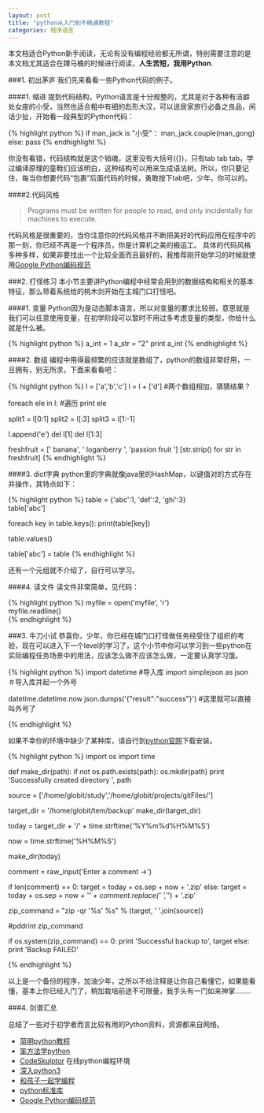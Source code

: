 ```yaml
---
layout: post
title: "python从入门到不精通教程"
categories: 程序语言
---
```


本文档适合Python新手阅读，无论有没有编程经验都无所谓，特别需要注意的是本文档尤其适合在蹲马桶的时候进行阅读，**人生苦短，我用Python**.

###1. 初出茅庐
我们先来看看一些Python代码的例子。

####1. 缩进
提到代码结构，Python语言是十分规整的，尤其是对于各种有洁癖处女座的小受，当然也适合粗中有细的彪形大汉，可以说居家旅行必备之良品，闲话少扯，开始看一段典型的Python代码：

{% highlight python %}
if man_jack is "小受"：
	man_jack.couple(man_gong)
else:
	pass
{% endhighlight %}

你没有看错，代码结构就是这个销魂，这里没有大括号({})，只有tab tab tab，学过编译原理的童鞋们应该明白，这种结构可以用来生成语法树。所以，你只要记住，每当你想要代码“包裹”后面代码的时候，勇敢按下tab吧，少年，你可以的。

####2.代码风格

>Programs must be written for people to read, and only incidentally for machines to execute.

代码风格是很重要的，当你注意你的代码风格并不断把美好的代码应用在程序中的那一刻，你已经不再是一个程序员，你是计算机之美的搬运工。
具体的代码风格多种多样，如果非要找出一个比较全面而且最好的，我推荐刚开始学习的时候就使用[Google Python编码规范](http://zh-google-styleguide.readthedocs.org/en/latest/google-python-styleguide/python_style_rules/)


###2. 打怪练习
本小节主要讲Python编程中经常会用到的数据结构和相关的基本特征，那么带着系统给的桃木剑开始在主城门口打怪吧。

####1. 变量
Python因为是动态脚本语言，所以对变量的要求比较弱，意思就是我们可以任意使用变量，在初学阶段可以暂时不用过多考虑变量的类型，你给什么就是什么被。

{% highlight python %}
 a_int = 1 
 a_str = "2"
 print a_int
{% endhighlight %}


####2. 数组
编程中用得最频繁的应该就是数组了，python的数组非常好用，一旦拥有，别无所求，下面来看看吧：

{% highlight python %}
l = ['a','b','c']
l = l + ['d']  #两个数组相加，猜猜结果？

foreach ele in l: #遍历
	print ele

split1 = l[0:1]
split2 = l[:3]
split3 = l[1:-1]

l.append('e')
del l[1]
del l[1:3]

freshfruit = [' banana', ' loganberry ', 'passion fruit ']
[str.strip() for str in freshfruit] 
{% endhighlight %}

####3. dict字典
python里的字典就像java里的HashMap，以键值对的方式存在并操作，其特点如下：

{% highlight python %}
table = {'abc':1, 'def':2, 'ghi':3}   
table['abc']   

foreach key in table.keys():
	print(table[key])

table.values() 

table['abc'] = table
{% endhighlight %}

还有一个元组就不介绍了，自行可以学习。

####4. 读文件
读文件非常简单，见代码：

{% highlight python %}
myfile = open('myfile', 'r')   
myfile.readline()   
{% endhighlight %}

###3. 牛刀小试
恭喜你，少年，你已经在城门口打怪做任务经受住了组织的考验，现在可以进入下一个level的学习了，这个小节中你可以学习到一些python在实际编程任务场景中的用法，应该怎么做不应该怎么做，一定要认真学习饿。

{% highlight python %}
import datetime  #导入库
import simplejson as json ＃导入库并起一个外号

datetime.datetime.now
json.dumps('{"result":"success"}') #这里就可以直接叫外号了

{% endhighlight %}

如果不幸你的环境中缺少了某种库，请自行到[python官网](http://legacy.python.org)下载安装。

{% highlight python %}
import os
import time

def make_dir(path):
	if not os.path.exists(path):
		os.mkdir(path)
		print 'Successfully created directory ', path

source = ['/home/globit/study','/home/globit/projects/gitFiles/']	

target_dir = '/home/globit/tem/backup'
make_dir(target_dir)

today = target_dir + '/' + time.strftime('%Y%m%d%H%M%S')

now = time.strftime('%H%M%S')

make_dir(today)

comment = raw_input('Enter a comment ->')

if len(comment) == 0:
	target = today + os.sep + now + '.zip'
else:
	target = today + os.sep + now + '_' + comment.replace(' ','_') + '.zip'


zip_command = "zip -qr '%s' %s" % (target, ' '.join(source))

#pddrint zip_command

if os.system(zip_command) == 0:
    print 'Successful backup to', target
else:
    print 'Backup FAILED'

{% endhighlight %}

以上是一个备份的程序，加油少年，之所以不给注释是让你自己看懂它，如果能看懂，基本上你已经入门了，稍加栽培前途不可限量，我手头有一门如来神掌........


###4. 剑谱汇总

总结了一些对于初学者而言比较有用的Python资料，资源都来自网络。

* [简明python教程](http://woodpecker.org.cn/abyteofpython_cn/chinese/)
* [笨方法学python](http://www.2cto.com/shouce/Pythonbbf/index.html)
* [CodeSkulptor](http://www.codeskulptor.org/) 在线python编程环境
* [深入python3](http://woodpecker.org.cn/diveintopython3/index.html)
* [和孩子一起学编程](http://pan.baidu.com/s/1i3eHVIt)
* [python标准库](http://pan.baidu.com/s/1GPUiE)
* [Google Python编码规范](http://zh-google-styleguide.readthedocs.org/en/latest/google-python-styleguide/python_style_rules/)
